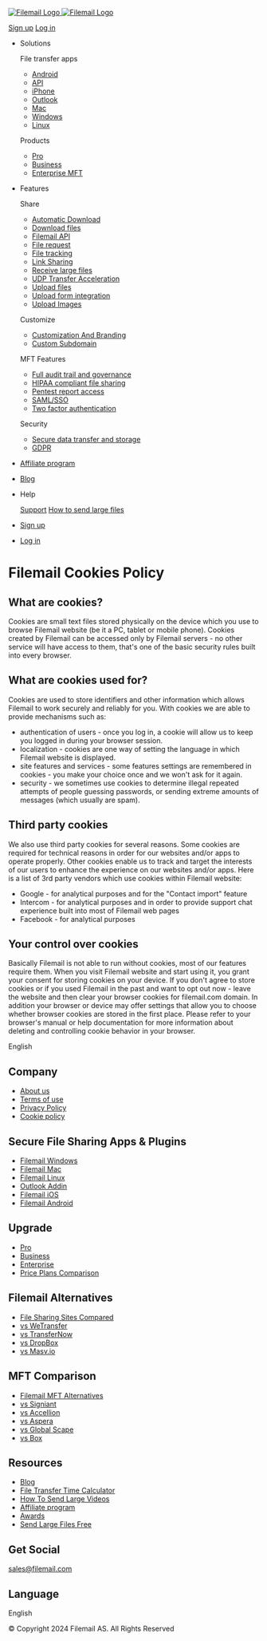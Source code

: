  

 [![Filemail Logo](/images/logo/logo-horiz.svg) ![Filemail Logo](/images/logo/logo.svg)](https://www.filemail.com/)

[Sign up](https://www.filemail.com/price-plans-comparison) [Log in](https://www.filemail.com/login)

* Solutions
    
    File transfer apps
    
    * [Android](https://www.filemail.com/sharing-apps/android-file-transfer-app)
    * [API](https://www.filemail.com/apps/file-sharing-api)
    * [iPhone](https://www.filemail.com/sharing-apps/iphone-file-transfer-app)
    * [Outlook](https://www.filemail.com/apps/outlook-add-in-to-send-large-files)
    * [Mac](https://www.filemail.com/apps/mac)
    * [Windows](https://www.filemail.com/apps/windows)
    * [Linux](https://www.filemail.com/apps/linux)
    
    Products
    
    * [Pro](https://www.filemail.com/pro)
    * [Business](https://www.filemail.com/plans/business)
    * [Enterprise MFT](https://www.filemail.com/enterprise-managed-file-transfer-mft)
    
* Features
    
    Share
    
    * [Automatic Download](https://www.filemail.com/share/automatic-download)
    * [Download files](https://www.filemail.com/share/download-files-any-way-you-like)
    * [Filemail API](https://www.filemail.com/share/filemail-apis)
    * [File request](https://www.filemail.com/share/file-request)
    * [File tracking](https://www.filemail.com/share/keep-track-of-files-and-people)
    * [Link Sharing](https://www.filemail.com/share/link-sharing)
    * [Receive large files](https://www.filemail.com/share/receive-large-files)
    * [UDP Transfer Acceleration](https://www.filemail.com/share/udp-transfer-acceleration)
    * [Upload files](https://www.filemail.com/share/upload-file)
    * [Upload form integration](https://www.filemail.com/share/upload-form-integration)
    * [Upload Images](https://www.filemail.com/share/upload-images)
    
    Customize
    
    * [Customization And Branding](https://www.filemail.com/customize/customization-and-branding)
    * [Custom Subdomain](https://www.filemail.com/customize/custom-subdomain)
    
    MFT Features
    
    * [Full audit trail and governance](https://www.filemail.com/mft-features/full-audit-trail-and-governance)
    * [HIPAA compliant file sharing](https://www.filemail.com/mft-features/hipaa-compliant-file-sharing)
    * [Pentest report access](https://www.filemail.com/mft-features/pentest-report-access)
    * [SAML/SSO](https://www.filemail.com/mft-features/saml-sso)
    * [Two factor authentication](https://www.filemail.com/mft-features/two-factor-authentication)
    
    Security
    
    * [Secure data transfer and storage](https://www.filemail.com/security/secure-data-transfer-and-storage)
    * [GDPR](https://www.filemail.com/security/gdpr)
    

* [Affiliate program](https://www.filemail.com/resources/affiliate-program)
* [Blog](https://www.filemail.com/blog)
* Help
    
    [Support](https://support.filemail.com/) [How to send large files](https://www.filemail.com/how-to-send-large-files)
    
* [Sign up](https://www.filemail.com/price-plans-comparison)
* [Log in](https://www.filemail.com/login)

Filemail Cookies Policy
=======================

What are cookies?
-----------------

Cookies are small text files stored physically on the device which you use to browse Filemail website (be it a PC, tablet or mobile phone). Cookies created by Filemail can be accessed only by Filemail servers - no other service will have access to them, that's one of the basic security rules built into every browser.

What are cookies used for?
--------------------------

Cookies are used to store identifiers and other information which allows Filemail to work securely and reliably for you. With cookies we are able to provide mechanisms such as:

* authentication of users - once you log in, a cookie will allow us to keep you logged in during your browser session.
* localization - cookies are one way of setting the language in which Filemail website is displayed.
* site features and services - some features settings are remembered in cookies - you make your choice once and we won't ask for it again.
* security - we sometimes use cookies to determine illegal repeated attempts of people guessing passwords, or sending extreme amounts of messages (which usually are spam).

Third party cookies
-------------------

We also use third party cookies for several reasons. Some cookies are required for technical reasons in order for our websites and/or apps to operate properly. Other cookies enable us to track and target the interests of our users to enhance the experience on our websites and/or apps. Here is a list of 3rd party vendors which use cookies within Filemail website:

* Google - for analytical purposes and for the "Contact import" feature
* Intercom - for analytical purposes and in order to provide support chat experience built into most of Filemail web pages
* Facebook - for analytical purposes

Your control over cookies
-------------------------

Basically Filemail is not able to run without cookies, most of our features require them. When you visit Filemail website and start using it, you grant your consent for storing cookies on your device. If you don't agree to store cookies or if you used Filemail in the past and want to opt out now - leave the website and then clear your browser cookies for filemail.com domain. In addition your browser or device may offer settings that allow you to choose whether browser cookies are stored in the first place. Please refer to your browser's manual or help documentation for more information about deleting and controlling cookie behavior in your browser.

English

Company
-------

* [About us](https://www.filemail.com/about-us)
* [Terms of use](https://support.filemail.com/en/articles/9756527-terms-and-conditions-of-use)
* [Privacy Policy](https://support.filemail.com/en/articles/9756652-privacy-policy)
* [Cookie policy](https://support.filemail.com/en/articles/9756667-cookies-policy)

Secure File Sharing Apps & Plugins
----------------------------------

* [Filemail Windows](https://www.filemail.com/apps/windows-file-transfer-app-for-pc)
* [Filemail Mac](https://www.filemail.com/apps/mac-file-transfer-app)
* [Filemail Linux](https://www.filemail.com/apps/linux-file-transfer-app)
* [Outlook Addin](https://www.filemail.com/apps/outlook-add-in-to-send-large-files)
* [Filemail iOS](https://www.filemail.com/sharing-apps/iphone-file-transfer-app)
* [Filemail Android](https://www.filemail.com/sharing-apps/android-file-transfer-app)

Upgrade
-------

* [Pro](https://www.filemail.com/signuppro)
* [Business](https://www.filemail.com/signupbusiness)
* [Enterprise](https://www.filemail.com/enterprise-managed-file-transfer-mft)
* [Price Plans Comparison](https://www.filemail.com/price-plans-comparison)

Filemail Alternatives
---------------------

* [File Sharing Sites Compared](https://www.filemail.com/file-sharing-sites-compared)
* [vs WeTransfer](https://www.filemail.com/file-sharing-sites-compared/wetransfer-alternative)
* [vs TransferNow](https://www.filemail.com/file-sharing-sites-compared/transfernow-alternative)
* [vs DropBox](https://www.filemail.com/file-sharing-sites-compared/dropbox-alternative)
* [vs Masv.io](https://www.filemail.com/file-sharing-sites-compared/masv-io-alternative)

MFT Comparison
--------------

* [Filemail MFT Alternatives](https://www.filemail.com/managed-file-transfer-software-comparison)
* [vs Signiant](https://www.filemail.com/managed-file-transfer-software-comparison/signiant-alternative)
* [vs Accellion](https://www.filemail.com/managed-file-transfer-software-comparison/accellion-alternative)
* [vs Aspera](https://www.filemail.com/managed-file-transfer-software-comparison/aspera-alternative)
* [vs Global Scape](https://www.filemail.com/managed-file-transfer-software-comparison/global-scape-alternative)
* [vs Box](https://www.filemail.com/managed-file-transfer-software-comparison/box-alternative)

Resources
---------

* [Blog](https://www.filemail.com/blog)
* [File Transfer Time Calculator](https://www.filemail.com/file-transfer-time-calculator)
* [How To Send Large Videos](https://www.filemail.com/the-ultimate-guide-on-how-to-send-large-videos)
* [Affiliate program](https://www.filemail.com/resources/affiliate-program)
* [Awards](https://www.filemail.com/resources/awards)
* [Send Large Files Free](https://www.filemail.com/)

Get Social
----------

[](https://www.facebook.com/Filemail)[](https://twitter.com/Filemail)

[sales@filemail.com](mailto:sales@filemail.com)

Language
--------

English

© Copyright 2024 Filemail AS. All Rights Reserved